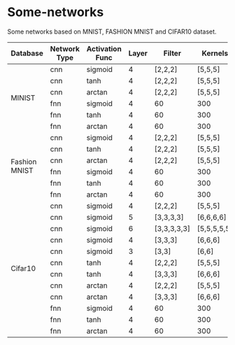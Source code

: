 # Some-networks
Some networks based on MNIST, FASHION MNIST and CIFAR10 dataset.
<table>
<thead>
  <tr>
    <th>Database</th>
    <th>Network Type</th>
    <th>Activation Func</th>
    <th>Layer</th>
    <th>Filter</th>
    <th>Kernels</th>
    <th>Epoch</th>
    <th>Val Acc</th>
  </tr>
</thead>
<tbody>
  <tr>
    <td rowspan="6">MINIST</td>
    <td>cnn</td>
    <td>sigmoid</td>
    <td>4</td>
    <td>[2,2,2]</td>
    <td>[5,5,5]</td>
    <td>300</td>
    <td>0.9611</td>
  </tr>
  <tr>
    <td>cnn</td>
    <td>tanh</td>
    <td>4</td>
    <td>[2,2,2]</td>
    <td>[5,5,5]</td>
    <td>300</td>
    <td>0.9763</td>
  </tr>
  <tr>
    <td>cnn</td>
    <td>arctan</td>
    <td>4</td>
    <td>[2,2,2]</td>
    <td>[5,5,5]</td>
    <td>300</td>
    <td>0.9777</td>
  </tr>
  <tr>
    <td>fnn</td>
    <td>sigmoid</td>
    <td>4</td>
    <td>60</td>
    <td>300</td>
    <td>0.9616</td>
    <td></td>
  </tr>
  <tr>
    <td>fnn</td>
    <td>tanh</td>
    <td>4</td>
    <td>60</td>
    <td>300</td>
    <td>0.9753</td>
    <td></td>
  </tr>
  <tr>
    <td>fnn</td>
    <td>arctan</td>
    <td>4</td>
    <td>60</td>
    <td>300</td>
    <td>0.9738</td>
    <td></td>
  </tr>
  <tr>
    <td rowspan="6">Fashion MNIST</td>
    <td>cnn</td>
    <td>sigmoid</td>
    <td>4</td>
    <td>[2,2,2]</td>
    <td>[5,5,5]</td>
    <td>300</td>
    <td>0.8368</td>
  </tr>
  <tr>
    <td>cnn</td>
    <td>tanh</td>
    <td>4</td>
    <td>[2,2,2]</td>
    <td>[5,5,5]</td>
    <td>300</td>
    <td>0.8531</td>
  </tr>
  <tr>
    <td>cnn</td>
    <td>arctan</td>
    <td>4</td>
    <td>[2,2,2]</td>
    <td>[5,5,5]</td>
    <td>300</td>
    <td>0.8524</td>
  </tr>
  <tr>
    <td>fnn</td>
    <td>sigmoid</td>
    <td>4</td>
    <td>60</td>
    <td>300</td>
    <td>0.8774</td>
    <td></td>
  </tr>
  <tr>
    <td>fnn</td>
    <td>tanh</td>
    <td>4</td>
    <td>60</td>
    <td>300</td>
    <td>0.8768</td>
    <td></td>
  </tr>
  <tr>
    <td>fnn</td>
    <td>arctan</td>
    <td>4</td>
    <td>60</td>
    <td>300</td>
    <td>0.8737</td>
    <td></td>
  </tr>
  <tr>
    <td rowspan="12">Cifar10</td>
    <td>cnn</td>
    <td>sigmoid</td>
    <td>4</td>
    <td>[2,2,2]</td>
    <td>[5,5,5]</td>
    <td>300</td>
    <td>0.372</td>
  </tr>
  <tr>
    <td>cnn</td>
    <td>sigmoid</td>
    <td>5</td>
    <td>[3,3,3,3]</td>
    <td>[6,6,6,6]</td>
    <td>300</td>
    <td>0.3901</td>
  </tr>
  <tr>
    <td>cnn</td>
    <td>sigmoid</td>
    <td>6</td>
    <td>[3,3,3,3,3]</td>
    <td>[5,5,5,5,5]</td>
    <td>300</td>
    <td>0.3637</td>
  </tr>
  <tr>
    <td>cnn</td>
    <td>sigmoid</td>
    <td>4</td>
    <td>[3,3,3]</td>
    <td>[6,6,6]</td>
    <td>300</td>
    <td>0.4089</td>
  </tr>
  <tr>
    <td>cnn</td>
    <td>sigmoid</td>
    <td>3</td>
    <td>[3,3]</td>
    <td>[6,6]</td>
    <td>300</td>
    <td>0.434</td>
  </tr>
  <tr>
    <td>cnn</td>
    <td>tanh</td>
    <td>4</td>
    <td>[2,2,2]</td>
    <td>[5,5,5]</td>
    <td>300</td>
    <td>0.4084</td>
  </tr>
  <tr>
    <td>cnn</td>
    <td>tanh</td>
    <td>4</td>
    <td>[3,3,3]</td>
    <td>[6,6,6]</td>
    <td>300</td>
    <td>0.4247</td>
  </tr>
  <tr>
    <td>cnn</td>
    <td>arctan</td>
    <td>4</td>
    <td>[2,2,2]</td>
    <td>[5,5,5]</td>
    <td>300</td>
    <td>0.384</td>
  </tr>
  <tr>
    <td>cnn</td>
    <td>arctan</td>
    <td>4</td>
    <td>[3,3,3]</td>
    <td>[6,6,6]</td>
    <td>300</td>
    <td>0.4293</td>
  </tr>
  <tr>
    <td>fnn</td>
    <td>sigmoid</td>
    <td>4</td>
    <td>60</td>
    <td>300</td>
    <td>0.4733</td>
    <td></td>
  </tr>
  <tr>
    <td>fnn</td>
    <td>tanh</td>
    <td>4</td>
    <td>60</td>
    <td>300</td>
    <td>0.4834</td>
    <td></td>
  </tr>
  <tr>
    <td>fnn</td>
    <td>arctan</td>
    <td>4</td>
    <td>60</td>
    <td>300</td>
    <td>0.4923</td>
    <td></td>
  </tr>
</tbody>
</table>
